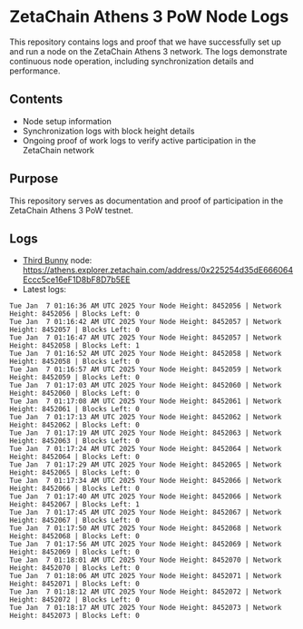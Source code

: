 # ZetaChain Athens 3 PoW Node Logs
This repository contains logs and proof that we have successfully set up and run a node on the ZetaChain Athens 3 network. The logs demonstrate continuous node operation, including synchronization details and performance.

## Contents
- Node setup information
- Synchronization logs with block height details
- Ongoing proof of work logs to verify active participation in the ZetaChain network

## Purpose
This repository serves as documentation and proof of participation in the ZetaChain Athens 3 PoW testnet.

## Logs

- [Third Bunny](https://thirdbunny.xyz/) node: https://athens.explorer.zetachain.com/address/0x225254d35dE666064Eccc5ce16eF1D8bF8D7b5EE
- Latest logs:
```
Tue Jan  7 01:16:36 AM UTC 2025 Your Node Height: 8452056 | Network Height: 8452056 | Blocks Left: 0
Tue Jan  7 01:16:42 AM UTC 2025 Your Node Height: 8452057 | Network Height: 8452057 | Blocks Left: 0
Tue Jan  7 01:16:47 AM UTC 2025 Your Node Height: 8452057 | Network Height: 8452058 | Blocks Left: 1
Tue Jan  7 01:16:52 AM UTC 2025 Your Node Height: 8452058 | Network Height: 8452058 | Blocks Left: 0
Tue Jan  7 01:16:57 AM UTC 2025 Your Node Height: 8452059 | Network Height: 8452059 | Blocks Left: 0
Tue Jan  7 01:17:03 AM UTC 2025 Your Node Height: 8452060 | Network Height: 8452060 | Blocks Left: 0
Tue Jan  7 01:17:08 AM UTC 2025 Your Node Height: 8452061 | Network Height: 8452061 | Blocks Left: 0
Tue Jan  7 01:17:13 AM UTC 2025 Your Node Height: 8452062 | Network Height: 8452062 | Blocks Left: 0
Tue Jan  7 01:17:19 AM UTC 2025 Your Node Height: 8452063 | Network Height: 8452063 | Blocks Left: 0
Tue Jan  7 01:17:24 AM UTC 2025 Your Node Height: 8452064 | Network Height: 8452064 | Blocks Left: 0
Tue Jan  7 01:17:29 AM UTC 2025 Your Node Height: 8452065 | Network Height: 8452065 | Blocks Left: 0
Tue Jan  7 01:17:34 AM UTC 2025 Your Node Height: 8452066 | Network Height: 8452066 | Blocks Left: 0
Tue Jan  7 01:17:40 AM UTC 2025 Your Node Height: 8452066 | Network Height: 8452067 | Blocks Left: 1
Tue Jan  7 01:17:45 AM UTC 2025 Your Node Height: 8452067 | Network Height: 8452067 | Blocks Left: 0
Tue Jan  7 01:17:50 AM UTC 2025 Your Node Height: 8452068 | Network Height: 8452068 | Blocks Left: 0
Tue Jan  7 01:17:56 AM UTC 2025 Your Node Height: 8452069 | Network Height: 8452069 | Blocks Left: 0
Tue Jan  7 01:18:01 AM UTC 2025 Your Node Height: 8452070 | Network Height: 8452070 | Blocks Left: 0
Tue Jan  7 01:18:06 AM UTC 2025 Your Node Height: 8452071 | Network Height: 8452071 | Blocks Left: 0
Tue Jan  7 01:18:12 AM UTC 2025 Your Node Height: 8452072 | Network Height: 8452072 | Blocks Left: 0
Tue Jan  7 01:18:17 AM UTC 2025 Your Node Height: 8452073 | Network Height: 8452073 | Blocks Left: 0
```
